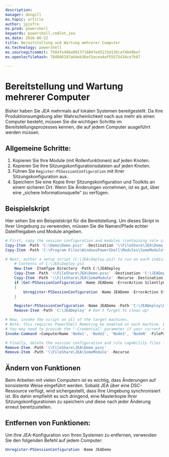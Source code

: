 ```yaml
---
description: 
manager: dongill
ms.topic: article
author: jpjofre
ms.prod: powershell
keywords: powershell,cmdlet,jea
ms.date: 2016-06-22
title: Bereitstellung und Wartung mehrerer Computer
ms.technology: powershell
ms.sourcegitcommit: 7504fe496a8913718847e45115d126caf4049bef
ms.openlocfilehash: 784806197a64eb30af1ecea4af55575434ce7b87

---
```


# Bereitstellung und Wartung mehrerer Computer
Bisher haben Sie JEA mehrmals auf lokalen Systemen bereitgestellt.
Da Ihre Produktionsumgebung aller Wahrscheinlichkeit nach aus mehr als einen Computer besteht, müssen Sie die wichtigen Schritte im Bereitstellungsprozesses kennen, die auf jedem Computer ausgeführt werden müssen.

## Allgemeine Schritte:
1.  Kopieren Sie Ihre Module (mit Rollenfunktionen) auf jeden Knoten.
2.  Kopieren Sie Ihre Sitzungskonfigurationsdateien auf jeden Knoten.
3.  Führen Sie `Register-PSSessionConfiguration` mit Ihrer Sitzungskonfiguration aus.
4.  Speichern Sie eine Kopie Ihrer Sitzungskonfiguration und Toolkits an einem sicheren Ort.
Wenn Sie Änderungen vornehmen, ist es gut, über eine „sichere Informationsquelle“ zu verfügen.

## Beispielskript
Hier sehen Sie ein Beispielskript für die Bereitstellung.
Um dieses Skript in Ihrer Umgebung zu verwenden, müssen Sie die Namen/Pfade echter Dateifreigaben und Module angeben.
```PowerShell
# First, copy the session configuration and modules (containing role capability files) onto a file share you have access to.
Copy-Item -Path 'C:\Demo\Demo.pssc' -Destination '\\FileShare\JEA\Demo.pssc'
Copy-Item -Path 'C:\Program Files\WindowsPowerShell\Modules\SomeModule\' -Recurse -Destination '\\FileShare\JEA\SomeModule'

# Next, author a setup script (C:\JEA\Deploy.ps1) to run on each individual node
    # Contents of C:\JEA\Deploy.ps1
    New-Item -ItemType Directory -Path C:\JEADeploy
    Copy-Item -Path '\\FileShare\JEA\Demo.pssc' -Destination 'C:\JEADeploy\'
    Copy-Item -Path '\\FileShare\JEA\SomeModule' -Recurse -Destination 'C:\Program Files\WindowsPowerShell\Modules' # Remember, Role Capability Files are found in modules
    if (Get-PSSessionConfiguration -Name JEADemo -ErrorAction SilentlyContinue)
    {
        Unregister-PSSessionConfiguration -Name JEADemo -ErrorAction Stop
    }

    Register-PSSessionConfiguration -Name JEADemo -Path 'C:\JEADeploy\Demo.pssc'
    Remove-Item -Path 'C:\JEADeploy' # Don't forget to clean up!

# Now, invoke the script on all of the target machines.
# Note: this requires PowerShell Remoting be enabled on each machine. Enabling PowerShell remoting is a requirement to use JEA as well.
# You may need to provide the "-Credential" parameter if your current user account does not have admin permissions on these machines.
Invoke-Command –ComputerName 'Node1', 'Node2', 'Node3', 'NodeN' -FilePath 'C:\JEA\Deploy.ps1'

# Finally, delete the session configuration and role capability files from the file share.
Remove-Item -Path '\\FileShare\JEA\Demo.pssc'
Remove-Item -Path '\\FileShare\JEA\SomeModule' -Recurse
```
## Ändern von Funktionen
Beim Arbeiten mit vielen Computern ist es wichtig, dass Änderungen auf konsistente Weise eingeführt werden.
Sobald JEA über eine DSC-Ressource verfügt, wird sichergestellt, dass Ihre Umgebung synchronisiert ist.
Bis dahin empfiehlt es sich dringend, eine Masterkopie Ihrer Sitzungskonfigurationen zu speichern und diese nach jeder Änderung erneut bereitzustellen.

## Entfernen von Funktionen:
Um Ihre JEA-Konfiguration von Ihren Systemen zu entfernen, verwenden Sie den folgenden Befehl auf jedem Computer:
```PowerShell
Unregister-PSSessionConfiguration -Name JEADemo
```




<!--HONumber=Jun16_HO4-->


